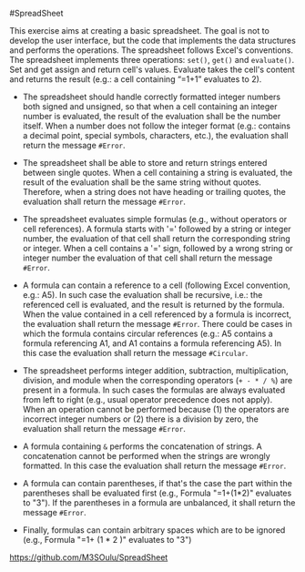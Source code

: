 #SpreadSheet

This exercise aims at creating a basic spreadsheet. The goal is not to develop the user interface, but the code that implements the data structures and performs the operations. The spreadsheet follows Excel's conventions. The spreadsheet implements three operations: `set()`, `get()` and `evaluate()`. Set and get assign and return cell's values. Evaluate takes the cell's content and returns the result (e.g.: a cell containing “=1+1” evaluates to 2).

- The spreadsheet should handle correctly formatted integer numbers both signed and unsigned, so that when a cell containing an integer number is evaluated, the result of the evaluation shall be the number itself.
When a number does not follow the integer format (e.g.: contains a decimal point, special symbols, characters, etc.), the evaluation shall return the message `#Error`.

- The spreadsheet shall be able to store and return strings entered between single quotes. When a cell containing a string is evaluated, the result of the evaluation shall be the same string without quotes.
Therefore, when a string does not have heading or trailing quotes, the evaluation shall return the message `#Error`.

- The spreadsheet evaluates simple formulas (e.g., without operators or cell references). A formula starts with '=' followed by a string or integer number, the evaluation of that cell shall return the corresponding string or integer.
When a cell contains a '=' sign, followed by a wrong string or integer number the evaluation of that cell shall return the message `#Error`.

- A formula can contain a reference to a cell (following Excel convention, e.g.: A5). In such case the evaluation shall be recursive, i.e.: the referenced cell is evaluated, and the result is returned by the formula.
When the value contained in a cell referenced by a formula is incorrect, the evaluation shall return the message `#Error`.
There could be cases in which the formula contains circular references (e.g.: A5 contains a formula referencing A1, and A1 contains a formula referencing A5). In this case the evaluation shall return the message `#Circular`.

- The spreadsheet performs integer addition, subtraction, multiplication, division, and module when the corresponding operators (`+ - * / %`) are present in a formula. In such cases the formulas are always evaluated from left to right (e.g., usual operator precedence does not apply). When an operation cannot be performed because (1) the operators are incorrect integer numbers or (2) there is a division by zero, the evaluation shall return the message `#Error`.

- A formula containing `&` performs the concatenation of strings.
A concatenation cannot be performed when the strings are wrongly formatted. In this case the evaluation shall return the message `#Error`.

- A formula can contain parentheses, if that's the case the part within the parentheses shall be evaluated first (e.g., Formula "=1+(1\*2)"
evaluates to "3"). If the parentheses in a formula are unbalanced, it shall return the message `#Error`.

- Finally, formulas can contain arbitrary spaces which are to be ignored (e.g., Formula  "=1+ (1 \* 2 )" evaluates to "3")

https://github.com/M3SOulu/SpreadSheet
